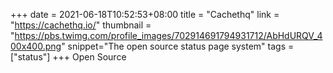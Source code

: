 +++
date = 2021-06-18T10:52:53+08:00
title = "Cachethq"
link = "https://cachethq.io/"
thumbnail = "https://pbs.twimg.com/profile_images/702914691794931712/AbHdURQV_400x400.png"
snippet="The open source status page system"
tags = ["status"]
+++
Open Source